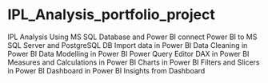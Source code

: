 # IPL_Analysis_portfolio_project
IPL Analysis Using MS SQL Database and Power BI
connect Power BI to MS SQL Server and PostgreSQL DB
Import data in Power BI
Data Cleaning in Power BI
Data Modelling in Power BI
Power Query Editor
DAX in Power BI
Measures and Calculations in Power BI
Charts in Power BI
Filters and Slicers in Power BI
Dashboard in Power BI 
Insights from Dashboard 
